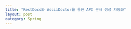 ```yaml
---
title: "RestDocs와 AsciiDoctor를 통한 API 문서 생성 자동화"
layout: post
category: Spring
---
```


<!-- ## 0. 글의 순서

- [0. 글의 순서](#0-글의-순서)
- [1. 들어가면서](#1-들어가면서)



## 1. 들어가면서

[프로젝트]()를 진행하면서 사용하게된 로그가 있다.
로그를 찍을 때 무심코 사용하는 라이브러리가 있다.
 -->
